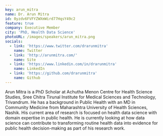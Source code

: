```yaml
---
key: arun_mitra
name: Dr. Arun Mitra
id: 0yzdv6FVFYZWXmWird77HqsY49c2
feature: true
company: Executive Member
city: 'PhD, Health Data Science'
photoURL: /images/speakers/arun_mitra.png
socials:
  - link: 'https://www.twitter.com/drarunmitra'
    name: Twitter
  - link: 'http://arunmitra.com/'
    name: Site
  - link: 'https://www.linkedin.com/in/drarunmitra'
    name: LinkedIn
  - link: 'https://github.com/drarunmitra'
    name: Github
---
```

Arun Mitra is a PhD Scholar at Achutha Menon Centre for Health Science  Studies, Sree Chitra Tirunal Institute for Medical Sciences and Technology, Trivandrum. He has a background in Public Health with an MD in Community Medicine from Maharashtra University of Health Sciences, Nashik. His current area of research is focused on health data science with domain expertise in public health. He is currently looking at how data science can contribute to transforming routine health data into evidence for public health decision-making as part of his research work.
